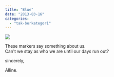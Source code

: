 ```yaml
---
title: "Blue"
date: "2013-03-16"
categories: 
  - "tak-berkategori"
---
```


[![](https://deeperconvs.files.wordpress.com/2013/03/9f679-253d253futf-8253fb253ftmlob25nb1npu19wawn0lmpwzw253d253d253f253d-766704.jpg?w=300)](https://deeperconvs.files.wordpress.com/2013/03/9f679-253d253futf-8253fb253ftmlob25nb1npu19wawn0lmpwzw253d253d253f253d-766704.jpg)

These markers say something about us.  
Can't we stay as who we are until our days run out?  
  
sincerely,  
  
Alline.
